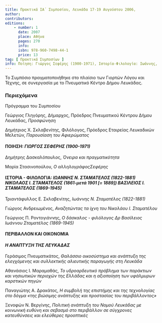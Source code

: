 ```yaml
---
title: Πρακτικά ΙΑ΄ Συμποσίου, Λευκάδα 17-19 Αυγούστου 2006,
author: 
contributors: 
editions: 
    - number: 1
      date: 2007
      place: Αθήνα
      pages: 270
      info: 
      isbn: 978-960-7498-44-1
      price: 13
tag: [ Πρακτικά Συμποσίων ]
info: Ποίηση: Γιώργος Σεφέρης (1900-1971), Ιστορία-Φιλολογία: Ιωάννης, Ν. Σταματέλος (1822-1881), Νικόλαος Ι. Σταματέλος (1861-μετά 1901 [= 1889]), Βασίλειος Ι. Σταματέλος (1869-1945), Περιβάλλον και οικονομία. Η ανάπτυξη της Λευκάδας
---
```


Το Συμπόσιο πραγματοποιήθηκε στο πλαίσιο των Γιορτών Λόγου και Τέχνης, σε συνεργασία με το Πνευματικό Κέντρο Δήμου Λευκάδας.

### Περιεχόμενα

Πρόγραμμα του Συμποσίου

Γεώργιος Γληγόρης, Δήμαρχος, Πρόεδρος Πνευματικού Κέντρου Δήμου Λευκάδας, *Προσφώνηση*

Δημήτριος Χ. Σκλαβενίτης, Φιλόλογος, Πρόεδρος Εταιρείας Λευκαδικών Μελετών, *Παρουσίαση του Αφιερώματος*

#### ΠΟΙΗΣΗ: *ΓΙΩΡΓΟΣ ΣΕΦΕΡΗΣ \(1900-1971\)*

Δημήτρης Δασκαλόπουλος, *Όνειρα και πραγματικότητα*

Μαρία Στασινοπούλου, *Ο αλληλογράφοςΣεφέρης*

#### ΙΣΤΟΡΙΑ - ΦΙΛΟΛΟΓΙΑ: *ΙΩΑΝΝΗΣ Ν. ΣΤΑΜΑΤΕΛΟΣ \(1822-1881\) ΝΙΚΟΛΑΟΣ Ι. ΣΤΑΜΑΤΕΛΟΣ \(1861-μετά 1901 \[= 1889\]\) ΒΑΣΙΛΕΙΟΣ Ι. ΣΤΑΜΑΤΕΛΟΣ \(1869-1945\)*

Τριαντάφυλλος Ε. Σκλαβενίτης, *Ιωάννης Ν. Σταματέλος \(1822-1881\)*

Γιώργος Ανδρειωμένος, *Αναζητώντας τα ίχνη του Νικολάου Ι. Σταματέλου*

Γεώργιος Π. Ροντογιάννης, *Ο δάσκαλος - φιλόλογος Δρ Βασίλειος Ιωάννου Σταματέλος \(1869-1945\)*

#### ΠΕΡΙΒΑΛΛΟΝ ΚΑΙ ΟΙΚΟΝΟΜΙΑ
#### *Η ΑΝΑΠΤΥΞΗ ΤΗΣ ΛΕΥΚΑΔΑΣ*

Γεράσιμος Πνευματικάτος, *Θαλάσσιο οικοσύστημα και ανάπτυξη της ελεγχόμενης και συλλεκτικής αλιευτικής παραγωγής στη Λευκάδα*

Αθανάσιος Ι. Μαραμαθάς, *Το υδροαρδευτικό πρόβλημα των παράκτιων και νησιωτικών περιοχών της Ελλάδας και η αξιοποίηση των υφάλμυρων καρστικών πηγών*

Παναγιώτης Α. Δρακάτος, *Η συμβολή της επιστήμης και της τεχνολογίας στο δόγμα «της βιώσιμης ανάπτυξης και προστασίας του περιβάλλοντος»*

Ξενοφών Ν. Βεργίνης, *Πολιτική ανάπτυξη του Νομού Λευκάδας με κοινωνική ευθύνη και σεβασμό στο περιβάλλον σε σύγχρονες κατευθύνσεις και ελεύθερες προοπτικές*
